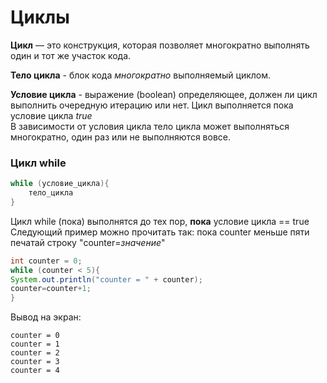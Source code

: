 # Циклы

**Цикл** — это конструкция, которая позволяет многократно
выполнять один и тот же участок кода. 

**Тело цикла** - блок кода *многократно* выполняемый
циклом.

**Условие цикла** - выражение (boolean) определяющее, 
должен ли цикл выполнить очередную итерацию или нет.
Цикл выполняется пока условие цикла *true*  
В зависимости от условия цикла тело цикла может
выполняться многократно, один раз или не
выполняются вовсе.

###  Цикл while  

~~~~Java
while (условие_цикла){
    тело_цикла
}
~~~~

Цикл while (пока) выполнятся до тех пор, **пока** условие цикла == true 
Cледующий пример можно прочитать так: пока counter меньше пяти
печатай строку "counter=*значение*"

~~~~Java
int counter = 0;
while (counter < 5){
System.out.println("counter = " + counter);
counter=counter+1;
}
~~~~
Вывод на экран:
~~~~Consol
counter = 0
counter = 1
counter = 2
counter = 3
counter = 4
~~~~
